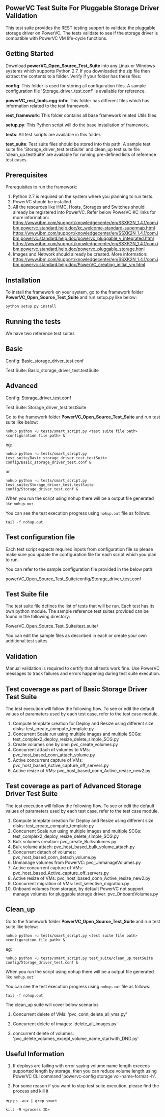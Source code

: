 PowerVC Test Suite For Pluggable Storage Driver Validation
---------------
This test suite provides the REST testing support to validate the pluggable storage driver on PowerVC.
The tests validate to see if the storage driver is compatible with PowerVC VM life-cycle functions.


Getting Started
---------------
Download **powerVC_Open_Source_Test_Suite** into any Linux or Windows systems which supports Python 2.7.
If you downloaded the zip file then extract the contents to a folder.
Verify if your folder has these files:

**config**: This folder is used for storing all configuration files. A sample configuration file
         'Storage_driver_test.conf' is available for reference.

**powerVC_rest_tools.egg-info**: This folder has different files which has information related
                              to the test framework.

**rest_framework**: This folder contains all base framework related Utils files.

**setup.py**: This Python script will do the base installation of framework.

**tests**: All test scripts are available in this folder.

**test_suite**: Test suite files should be stored into this path. A sample test suite file
                'Storage_driver_test.testSuite' and clean_up test suite file 'clean_up.testSuite'
                are available for running pre-defined lists of reference test cases.


Prerequisites
-------------
Prerequisites to run the framework:

1. Python 2.7 is required on the system where you planning to run tests.
2. PowerVC should be installed.
3. All the resources like HMC, Hosts, Storages and Switches should already be registered into PowerVC.
   Refer below PowerVC KC links for more information:
   https://www.ibm.com/support/knowledgecenter/en/SSXK2N_1.4.1/com.ibm.powervc.standard.help.doc/kc_welcome-standard-supermap.html
   https://www.ibm.com/support/knowledgecenter/en/SSXK2N_1.4.1/com.ibm.powervc.standard.help.doc/powervc_pluggable_v_integrated.html
   https://www.ibm.com/support/knowledgecenter/en/SSXK2N_1.4.1/com.ibm.powervc.standard.help.doc/powervc_pluggable_storage.html
4. Images and Network should already be created. More information:
   https://www.ibm.com/support/knowledgecenter/en/SSXK2N_1.4.1/com.ibm.powervc.standard.help.doc/PowerVC_creating_initial_vm.html


Installation
-------------
To install the framework on your system, go to the framework folder **PowerVC_Open_Source_Test_Suite**
and run setup.py like below:


`python setup.py install`


Running the tests
-----------------

We have two reference test suites

Basic
------
Config: Basic_storage_driver_test.conf

Test Suite: Basic_storage_driver_test.testSuite

Advanced
---------
Config: Storage_driver_test.conf

Test Suite: Storage_driver_test.testSuite

Go to the framework folder **PowerVC_Open_Source_Test_Suite** and run test suite like below:

` nohup python -u tests/smart_script.py <test suite file path> <configuration file path> & `

eg:

`nohup python -u tests/smart_script.py test_suite/Basic_storage_driver_test.testSuite config/Basic_storage_driver_test.conf & `

or

` nohup python -u tests/smart_script.py test_suite/Storage_driver_test.testSuite config/Storage_driver_test.conf & `

When you run the script using nohup there will be a output file generated like `nohup.out`.

You can see the test execution progress using `nohup.out` file as follows:

`tail -f nohup.out`


Test configuration file
-----------------------
Each test script expects required inputs from configuration file so please make sure you update the
configuration file for each script which you plan to run.

You can refer to the sample configuration file provided in the below path:

powerVC_Open_Source_Test_Suite/config/Storage_driver_test.conf


Test Suite file
---------------
The test suite file defines the list of tests that will be run. Each test has its own python module.
The sample reference test suites provided can be found in the following directory:

PowerVC_Open_Source_Test_Suite/test_suite/

You can edit the sample files as described in each or create your own additional test suites.


Validation
----------
Manual validation is required to certify that all tests work fine. Use PowerVC messages to track failures and errors happening during test suite execution.


Test coverage as part of Basic Storage Driver Test Suite
------------------------------------------------------
The test execution will follow the following flow. To see or edit the default values of parameters used by each test case, refer to the test case module.

1. Compute template creation for Deploy and Resize using different size disks: test_create_compute_template.py<br>
2. Concurrent Scale run using multiple images and multiple SCGs: test_complex2_deploy_resize_delete_simple_SCG.py<br>
3. Create volumes one by one: pvc_create_volumes.py<br>
4. Concurrent attach of volumes to VMs: pvc_host_based_conn_attach_volume.py<br>
5. Active concurrent capture of VMs: pvc_host_based_Active_capture_off_servers.py<br>
6. Active resize of VMs: pvc_host_based_conn_Active_resize_new2.py<br>

Test coverage as part of Advanced Storage Driver Test Suite
--------------------------------------------------------
The test execution will follow the following flow. To see or edit the default values of parameters used by each test case, refer to the test case module.

1. Compute template creation for Deploy and Resize using different size disks: test_create_compute_template.py<br>
2. Concurrent Scale run using multiple images and multiple SCGs: test_complex2_deploy_resize_delete_simple_SCG.py<br>
3. Bulk volumes creation: pvc_create_Bulkvolumes.py<br>
4. Bulk volume attach: pvc_host_based_bulk_volume_attach.py<br>
5. Concurrent detach of volumes: pvc_host_based_conn_detach_volume.py<br>
6. Unmanage volumes from PowerVC: pvc_UnmanageVolumes.py<br>
7. Active concurrent capture of VMs: pvc_host_based_Active_capture_off_servers.py<br>
8. Active resize of VMs: pvc_host_based_conn_Active_resize_new2.py<br>
9. Concurrent migration of VMs: test_selective_migration.py<br>
11. Onboard volumes from storage, by default PowerVC not support manage volumes for pluggable storage driver: pvc_OnboardVolumes.py<br>

Clean_up
--------
Go to the framework folder **PowerVC_Open_Source_Test_Suite** and run test suite like below:

`nohup python -u tests/smart_script.py <test suite file path> <configuration file path> &`

eg:

`nohup python -u tests/smart_script.py test_suite/clean_up.testSuite config/Storage_driver_test.conf &`


When you run the script using nohup there will be a output file generated like `nohup.out`

You can see the test execution progress using `nohup.out` file as follows:

`tail -f nohup.out`

The clean_up suite will cover below scenarios

1. Concurrent delete of VMs: 'pvc_conn_delete_all_vms.py'

2. Concurrent delete of images: 'delete_all_images.py'

3. concurrent delete of volumes: 'pvc_delete_volumes_except_volume_name_startwith_DND.py'

Useful Information
--------------------
1. If deploys are failing with error saying volume name length exceeds supported length by storage, then you
   can reduce volume length using PowerVC CLI command 'powervc-config storage vol-name-format -h'.

2. For some reason if you want to stop test suite execution, please find the process and kill it

eg:
`ps -aux | grep smart`

`kill -9 <process ID>`
